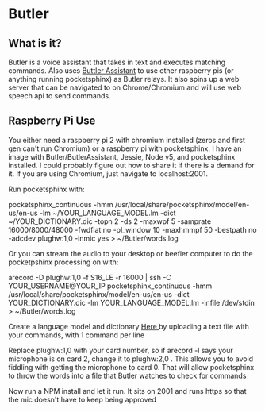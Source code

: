 # Butler

<h2>What is it?</h2>
<p>Butler is a voice assistant that takes in text and executes matching commands. Also uses <a href="https://github.com/mingram8/ButlerAssistant">Buttler Assistant</a> to use other raspberry pis (or anything running pocketsphinx) as Butler relays. It also spins up a web server that can be navigated to on Chrome/Chromium and will use web speech api to send commands.</p>

<h2>Raspberry Pi Use</h2>
<p>You either need a raspberry pi 2 with chromium installed (zeros and first gen can't run Chromium) or a raspberry pi with pocketsphinx. I have an image with Butler/ButlerAssistant, Jessie, Node v5, and pocketsphinx installed. I could probably figure out how to share it if there is a demand for it. If you are using Chromium, just navigate to localhost:2001. </p>

<p>Run pocketsphinx with:</p>
<p>pocketsphinx_continuous -hmm /usr/local/share/pocketsphinx/model/en-us/en-us -lm ~/YOUR_LANGUAGE_MODEL.lm -dict ~/YOUR_DICTIONARY.dic -topn 2 -ds 2 -maxwpf 5 -samprate 16000/8000/48000  -fwdflat no -pl_window 10 -maxhmmpf 50 -bestpath no -adcdev plughw:1,0  -inmic yes > ~/Butler/words.log</p>

<p>Or you can stream the audio to your desktop or beefier computer to do the pocketpshinx processing on with: </p>
<p>arecord -D plughw:1,0 -f S16_LE -r 16000 | ssh -C YOUR_USERNAME@YOUR_IP pocketsphinx_continuous -hmm /usr/local/share/pocketsphinx/model/en-us/en-us -dict YOUR_DICTIONARY.dic -lm YOUR_LANGUAGE_MODEL.lm -infile /dev/stdin > ~/Butler/words.log</p>

<p>Create a language model and dictionary <a href="http://www.speech.cs.cmu.edu/tools/lmtool-new.html">Here </a> by uploading a text file with your commands, with 1 command per line</p>

<p>Replace plughw:1,0 with your card number, so if arecord -l says your microphone is on card 2, change it to plughw:2,0 . This allows you to avoid fiddling with getting the microphone to card 0. That will allow pocketsphinx to throw the words into a file that Butler watches to check for commands</p>

<p>Now run a NPM install and let it run. It sits on 2001 and runs https so that the mic doesn't have to keep being approved</p>
